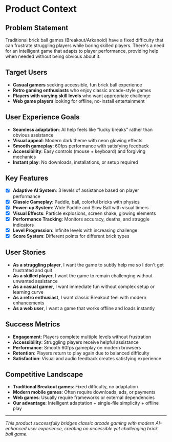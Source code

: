 # Product Context

## Problem Statement
Traditional brick ball games (Breakout/Arkanoid) have a fixed difficulty that can frustrate struggling players while boring skilled players. There's a need for an intelligent game that adapts to player performance, providing help when needed without being obvious about it.

## Target Users
- **Casual gamers** seeking accessible, fun brick ball experience
- **Retro gaming enthusiasts** who enjoy classic arcade-style games
- **Players with varying skill levels** who want appropriate challenge
- **Web game players** looking for offline, no-install entertainment

## User Experience Goals
- **Seamless adaptation**: AI help feels like "lucky breaks" rather than obvious assistance
- **Visual appeal**: Modern dark theme with neon glowing effects
- **Smooth gameplay**: 60fps performance with satisfying feedback
- **Accessibility**: Easy controls (mouse + keyboard) and forgiving mechanics
- **Instant play**: No downloads, installations, or setup required

## Key Features
- [x] **Adaptive AI System**: 3 levels of assistance based on player performance
- [x] **Classic Gameplay**: Paddle, ball, colorful bricks with physics
- [x] **Power-up System**: Wide Paddle and Slow Ball with visual timers
- [x] **Visual Effects**: Particle explosions, screen shake, glowing elements
- [x] **Performance Tracking**: Monitors accuracy, deaths, and struggle indicators
- [x] **Level Progression**: Infinite levels with increasing challenge
- [x] **Score System**: Different points for different brick types

## User Stories
- **As a struggling player**, I want the game to subtly help me so I don't get frustrated and quit
- **As a skilled player**, I want the game to remain challenging without unwanted assistance
- **As a casual gamer**, I want immediate fun without complex setup or learning curve
- **As a retro enthusiast**, I want classic Breakout feel with modern enhancements
- **As a web user**, I want a game that works offline and loads instantly

## Success Metrics
- **Engagement**: Players complete multiple levels without frustration
- **Accessibility**: Struggling players receive helpful assistance
- **Performance**: Smooth 60fps gameplay on modern browsers
- **Retention**: Players return to play again due to balanced difficulty
- **Satisfaction**: Visual and audio feedback creates satisfying experience

## Competitive Landscape
- **Traditional Breakout games**: Fixed difficulty, no adaptation
- **Modern mobile games**: Often require downloads, ads, or payments
- **Web games**: Usually require frameworks or external dependencies
- **Our advantage**: Intelligent adaptation + single-file simplicity + offline play

---
*This product successfully bridges classic arcade gaming with modern AI-enhanced user experience, creating an accessible yet challenging brick ball game.*
